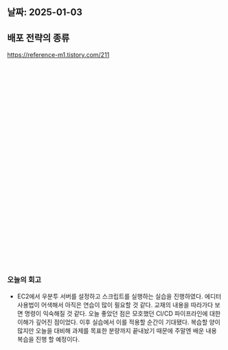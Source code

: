 ## 날짜: 2025-01-03

## 배포 전략의 종류 
https://reference-m1.tistory.com/211
### 



<br>

### 



<br>


### 


<br>


### 

<br>


### 


<br>


### 


<br>


### 




<br>


### 


<br>



### 

<br>


### 


### 


<br>



### 


<br>


### 


<br>

### 오늘의 회고
- EC2에서 우분투 서버를 설정하고 스크립트를 실행하는 실습을 진행하였다. 에디터 사용법이 어색해서 아직은 연습이 많이 필요할 것 같다. 교재의 내용을 따라가다 보면 명령이 익숙해질 것 같다. 오늘 좋았던 점은 모호했던 CI/CD 파이프라인에 대한 이해가 깊어진 점이었다. 이후 실습에서 이를 적용할 순간이 기대됐다. 복습할 양이 많지만 오늘을 대비해 과제를 목표한 분량까지 끝내놨기 때문에 주말엔 배운 내용 복습을 진행 할 예정이다.



<br>